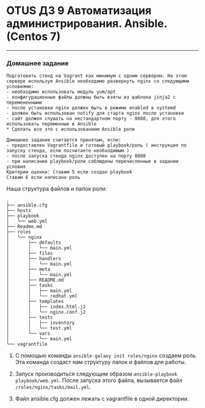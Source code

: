# OTUS ДЗ 9 Автоматизация администрирования. Ansible.  (Centos 7)
-----------------------------------------------------------------------
### Домашнее задание

    Подготовить стенд на Vagrant как минимум с одним сервером. На этом сервере используя Ansible необходимо развернуть nginx со следующими условиями:
    - необходимо использовать модуль yum/apt
    - конфигурационные файлы должны быть взяты из шаблона jinja2 с перемененными
    - после установки nginx должен быть в режиме enabled в systemd
    - должен быть использован notify для старта nginx после установки
    - сайт должен слушать на нестандартном порту - 8080, для этого использовать переменные в Ansible
    * Сделать все это с использованием Ansible роли

    Домашнее задание считается принятым, если:
    - предоставлен Vagrantfile и готовый playbook/роль ( инструкция по запуску стенда, если посчитаете необходимым )
    - после запуска стенда nginx доступен на порту 8080
    - при написании playbook/роли соблюдены перечисленные в задании условия
    Критерии оценки: Ставим 5 если создан playbook
    Ставим 6 если написана роль

Наша структура файлов и папок роли:
```
.
├── ansible.cfg
├── hosts
├── playbook
│   └── web.yml
├── Readme.md
├── roles
│   └── nginx
│       ├── defaults
│       │   └── main.yml
│       ├── files
│       ├── handlers
│       │   └── main.yml
│       ├── meta
│       │   └── main.yml
│       ├── README.md
│       ├── tasks
│       │   ├── main.yml
│       │   └── redhat.yml
│       ├── templates
│       │   ├── index.html.j2
│       │   └── nginx.conf.j2
│       ├── tests
│       │   ├── inventory
│       │   └── test.yml
│       └── vars
│           └── main.yml
└── vagrantfile
```

1. С помощью команды ```ansible-galaxy init roles/nginx``` создаем роль. Эта команда создаст нам структуру папок и файлов для работы.

2. Запуск производиться следующим образом ```ansible-playbook playbook/web.yml```. После запуска этого файла, вызывается файл ```/roles/nginx/tasks/mail.yml```.

3. Файл ansible.cfg должен лежать с vagrantfile в одной директории.